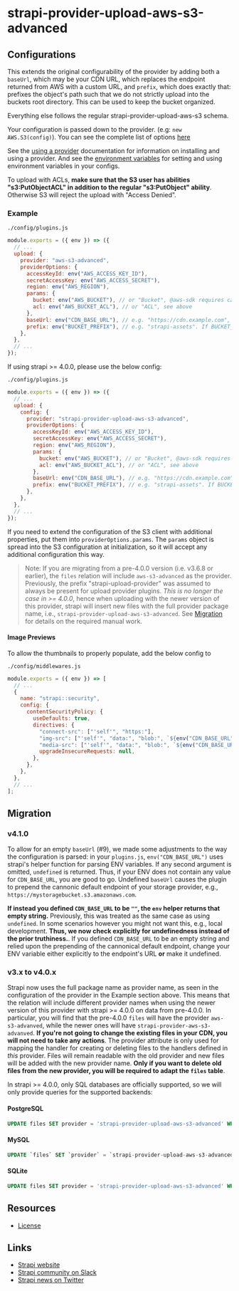 # strapi-provider-upload-aws-s3-advanced

## Configurations

This extends the original configurability of the provider by adding both a `baseUrl`, which may be your CDN URL, which replaces the endpoint returned from AWS with a custom URL, and `prefix`, which does exactly that: prefixes the object's path such that we do not strictly upload into the buckets root directory. This can be used to keep the bucket organized.

Everything else follows the regular strapi-provider-upload-aws-s3 schema.

Your configuration is passed down to the provider. (e.g: `new AWS.S3(config)`). You can see the complete list of options [here](https://docs.aws.amazon.com/AWSJavaScriptSDK/latest/AWS/S3.html#constructor-property)

See the [using a provider](https://strapi.io/documentation/developer-docs/latest/development/plugins/upload.html#using-a-provider) documentation for information on installing and using a provider. And see the [environment variables](https://strapi.io/documentation/developer-docs/latest/setup-deployment-guides/configurations.html#environment-variables) for setting and using environment variables in your configs.

To upload with ACLs, **make sure that the S3 user has abilities "s3:PutObjectACL" in addition to the regular "s3:PutObject" ability**. Otherwise S3 will reject the upload with "Access Denied".

### Example

`./config/plugins.js`

```js
module.exports = ({ env }) => ({
  // ...
  upload: {
    provider: "aws-s3-advanced",
    providerOptions: {
      accessKeyId: env("AWS_ACCESS_KEY_ID"),
      secretAccessKey: env("AWS_ACCESS_SECRET"),
      region: env("AWS_REGION"),
      params: {
        bucket: env("AWS_BUCKET"), // or "Bucket", @aws-sdk requires capitalized properties, but the convention for this file is lowercased, but the plugin understands both
        acl: env("AWS_BUCKET_ACL"), // or "ACL", see above
      },
      baseUrl: env("CDN_BASE_URL"), // e.g. "https://cdn.example.com", this is stored in strapi's database to point to the file
      prefix: env("BUCKET_PREFIX"), // e.g. "strapi-assets". If BUCKET_PREFIX contains leading or trailing slashes, they are removed internally to construct the URL safely
    },
  },
  // ...
});
```

If using strapi >= 4.0.0, please use the below config:

`./config/plugins.js`

```js
module.exports = ({ env }) => ({
  // ...
  upload: {
    config: {
      provider: "strapi-provider-upload-aws-s3-advanced",
      providerOptions: {
        accessKeyId: env("AWS_ACCESS_KEY_ID"),
        secretAccessKey: env("AWS_ACCESS_SECRET"),
        region: env("AWS_REGION"),
        params: {
          bucket: env("AWS_BUCKET"), // or "Bucket", @aws-sdk requires capitalized properties, but the convention for this file is lowercased, but the plugin understands both
          acl: env("AWS_BUCKET_ACL"), // or "ACL", see above
        },
        baseUrl: env("CDN_BASE_URL"), // e.g. "https://cdn.example.com", this is stored in strapi's database to point to the file
        prefix: env("BUCKET_PREFIX"), // e.g. "strapi-assets". If BUCKET_PREFIX contains leading or trailing slashes, they are removed internally to construct the URL safely
      },
    },
  },
  // ...
});
```

If you need to extend the configuration of the S3 client with additional properties, put them into `providerOptions.params`. The `params` object is spread into the S3 configuration at initialization, so it will accept any
additional configuration this way.

> Note: If you are migrating from a pre-4.0.0 version (i.e. v3.6.8 or earlier), the `files` relation will include `aws-s3-advanced` as the provider. Previously, the prefix "strapi-upload-provider" was assumed to
> always be present for upload provider plugins. _This is no longer the case in >= 4.0.0_, hence when uploading with the newer version of this provider, strapi will insert new files with the full provider package name, i.e., `strapi-provider-upload-aws-s3-advanced`. See [Migration](#migration) for details on the required manual work.

#### Image Previews

To allow the thumbnails to properly populate, add the below config to

`./config/middlewares.js`

```js
module.exports = ({ env }) => [
  // ...
  {
    name: "strapi::security",
    config: {
      contentSecurityPolicy: {
        useDefaults: true,
        directives: {
          "connect-src": ["'self'", "https:"],
          "img-src": ["'self'", "data:", "blob:", `${env("CDN_BASE_URL")}`],
          "media-src": ["'self'", "data:", "blob:", `${env("CDN_BASE_URL")}`],
          upgradeInsecureRequests: null,
        },
      },
    },
  },
  // ...
];
```

## Migration

### v4.1.0

To allow for an empty `baseUrl` (#9), we made some adjustments to the way the configuration is parsed: in your `plugins.js`, `env("CDN_BASE_URL")` uses strapi's helper function for parsing ENV variables. If any second argument is omitted,
`undefined` is returned. Thus, if your ENV does not contain any value for `CDN_BASE_URL`, you are good to go. Undefined `baseUrl` causes the plugin to prepend the cannonic default endpoint of your storage provider, e.g., `https://mystoragebucket.s3.amazonaws.com`.

**If instead you defined `CDN_BASE_URL` to be `""`, the `env` helper returns that empty string.** Previously, this was treated as the same case as using `undefined`. In some scenarios however you might not want this, e.g., local development. **Thus, we now check explicitly for undefinedness instead of the prior truthiness.**. If you defined `CDN_BASE_URL` to be an empty string and relied upon the prepending of the cannonical default endpoint, change your ENV variable either explicitly to the endpoint's URL **or** make it undefined.

### v3.x to v4.0.x

Strapi now uses the full package name as provider name, as seen in the configuration of the provider in the Example section above. This means that the relation will include different provider names when using the newer version of this provider with strapi >= 4.0.0 on data from pre-4.0.0. In particular, you will find that the pre-4.0.0 `files` will have the provider `aws-s3-advanved`, while the newer ones will have `strapi-provider-aws-s3-advanved`. **If you're not going to change the existing files in your CDN, you will not need to take any actions**. The provider attribute is only used for mapping the handler for creating or deleting files to the handlers defined in _this_ provider. Files will remain readable with the old provider and new files will be added with the new provider name. **Only if you want to delete old files from the new provider, you will be required to adapt the `files` table**.

In strapi >= 4.0.0, only SQL databases are officially supported, so we will only provide queries for the supported backends:

#### PostgreSQL

```sql
UPDATE files SET provider = 'strapi-provider-upload-aws-s3-advanced' WHERE provider = 'aws-s3-advanced';
```

#### MySQL

```sql
UPDATE `files` SET `provider` = `strapi-provider-upload-aws-s3-advanced` WHERE `provider` = `aws-s3-advanced`;
```

#### SQLite

```sql
UPDATE files SET provider = 'strapi-provider-upload-aws-s3-advanced' WHERE provider = 'aws-s3-advanced';
```

## Resources

- [License](LICENSE)

## Links

- [Strapi website](https://strapi.io/)
- [Strapi community on Slack](https://slack.strapi.io)
- [Strapi news on Twitter](https://twitter.com/strapijs)
